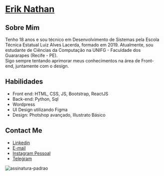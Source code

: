  # <a href="https://beacons.ai/eriknathan_">Erik Nathan</a>
 
## Sobre Mim
Tenho 18 anos e sou técnico em Desenvolvimento de Sistemas pela Escola Técnica Estatual Luiz Alves Lacerda, formado em 2019. Atualmente, sou estudante de Ciências da Computação na UNIFG - Faculdade dos Guararapes (Recife - PE). 
<br>
Sigo sempre tentando aprimorar meus conhecimentos na área de Front-end, juntamente com o design.

## Habilidades
- Front end: HTML, CSS, JS, Bootstrap, ReactJS
- Back-end: Python, Sql
- Wordpress
- UI Design utilizando Figma
- Design: Photshop avançado, Illustrato Básico

##  Contact Me
- <a href="https://www.linkedin.com/in/erik-nathan-827b6b203/">Linkedin</a>
- <a href="mailto:eriknathan.contato@gmail.com">E-mail</a>
- <a href="https://instagram.com/eriknathan_">Instagram Pessoal</a>
- <a href="https://t.me/eriknathan">Telegram</a>
</div>

![assinatura-padrao](https://user-images.githubusercontent.com/77215294/104212899-7e4d3400-5414-11eb-86f0-da65f37c1223.png)
